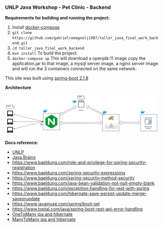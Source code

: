 ### UNLP Java Workshop - Pet Clinic - Backend

**Requirements for building and running the project:** 

1. Install [docker-compose](https://docs.docker.com/compose/install/)
2. `git clone https://github.com/gabrielromagnoli1987/taller_java_final_work_backend.git` 
3. `cd taller_java_final_work_backend`
4. `mvn install` To build the project.
5. `docker-compose up` This will download a openjdk:11 image copy the application.jar to that image, a mysql server image, 
a nginx server image and will run the 3 containers connected on the same network.

This site was built using [spring-boot 2.1.8](https://start.spring.io/)

**Architecture**

![Alt text](Petclinic_architecture.png?raw=true "Architecture")

**Docs reference:**

- [UNLP](https://catedras.info.unlp.edu.ar/course/view.php?id=931)
- [Java Brains](https://www.youtube.com/user/koushks)
- https://www.baeldung.com/role-and-privilege-for-spring-security-registration 
- https://www.baeldung.com/spring-security-expressions
- https://www.baeldung.com/spring-security-method-security
- https://www.baeldung.com/java-bean-validation-not-null-empty-blank
- https://www.baeldung.com/exception-handling-for-rest-with-spring
- https://www.baeldung.com/hibernate-save-persist-update-merge-saveorupdate
- https://www.javainuse.com/spring/boot-jwt
- https://www.toptal.com/java/spring-boot-rest-api-error-handling
- [OneToMany jpa and hibernate](https://vladmihalcea.com/the-best-way-to-map-a-onetomany-association-with-jpa-and-hibernate/)
- [ManyToMany jpa and hibernate](https://www.javaworld.com/article/3387643/java-persistence-with-jpa-and-hibernate-part-2-many-to-many-relationships.html)